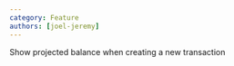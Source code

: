 ```yaml
---
category: Feature
authors: [joel-jeremy]
---
```


Show projected balance when creating a new transaction
